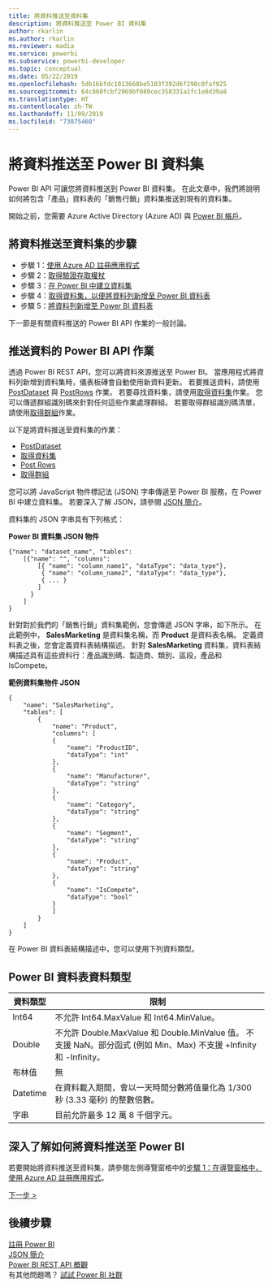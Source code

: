 ```yaml
---
title: 將資料推送至資料集
description: 將資料推送至 Power BI 資料集
author: rkarlin
ms.author: rkarlin
ms.reviewer: madia
ms.service: powerbi
ms.subservice: powerbi-developer
ms.topic: conceptual
ms.date: 05/22/2019
ms.openlocfilehash: 5db16bfdc1013668be5103f392d6f298c8faf925
ms.sourcegitcommit: 64c860fcbf2969bf089cec358331a1fc1e0d39a8
ms.translationtype: HT
ms.contentlocale: zh-TW
ms.lasthandoff: 11/09/2019
ms.locfileid: "73875460"
---
```

# <a name="push-data-into-a-power-bi-dataset"></a>將資料推送至 Power BI 資料集

Power BI API 可讓您將資料推送到 Power BI 資料集。 在此文章中，我們將說明如何將包含「產品」資料表的「銷售行銷」資料集推送到現有的資料集。

開始之前，您需要 Azure Active Directory (Azure AD) 與 [Power BI 帳戶](create-an-azure-active-directory-tenant.md)。

## <a name="steps-to-push-data-into-a-dataset"></a>將資料推送至資料集的步驟

* 步驟 1：[使用 Azure AD 註冊應用程式](walkthrough-push-data-register-app-with-azure-ad.md)
* 步驟 2：[取得驗證存取權杖](walkthrough-push-data-get-token.md)
* 步驟 3：[在 Power BI 中建立資料集](walkthrough-push-data-create-dataset.md)
* 步驟 4：[取得資料集，以便將資料列新增至 Power BI 資料表](walkthrough-push-data-get-datasets.md)
* 步驟 5：[將資料列新增至 Power BI 資料表](walkthrough-push-data-add-rows.md)

下一節是有關資料推送的 Power BI API 作業的一般討論。

## <a name="power-bi-api-operations-to-push-data"></a>推送資料的 Power BI API 作業

透過 Power BI REST API，您可以將資料來源推送至 Power BI。 當應用程式將資料列新增到資料集時，儀表板磚會自動使用新資料更新。 若要推送資料，請使用 [PostDataset](https://docs.microsoft.com/rest/api/power-bi/pushdatasets/datasets_postdataset) 與 [PostRows](https://docs.microsoft.com/rest/api/power-bi/pushdatasets/datasets_postrows) 作業。 若要尋找資料集，請使用[取得資料集](https://docs.microsoft.com/rest/api/power-bi/datasets/getdatasets)作業。 您可以傳遞群組識別碼來針對任何這些作業處理群組。 若要取得群組識別碼清單，請使用[取得群組](https://docs.microsoft.com/rest/api/power-bi/groups/getgroups)作業。

以下是將資料推送至資料集的作業：

* [PostDataset](https://docs.microsoft.com/rest/api/power-bi/pushdatasets/datasets_postdataset)
* [取得資料集](https://docs.microsoft.com/rest/api/power-bi/datasets/getdatasets)
* [Post Rows](https://docs.microsoft.com/rest/api/power-bi/pushdatasets/datasets_postrows)
* [取得群組](https://docs.microsoft.com/rest/api/power-bi/groups/getgroups)

您可以將 JavaScript 物件標記法 (JSON) 字串傳遞至 Power BI 服務，在 Power BI 中建立資料集。 若要深入了解 JSON，請參閱 [JSON 簡介](https://json.org/)。

資料集的 JSON 字串具有下列格式：

**Power BI 資料集 JSON 物件**

    {"name": "dataset_name", "tables":
        [{"name": "", "columns":
            [{ "name": "column_name1", "dataType": "data_type"},
             { "name": "column_name2", "dataType": "data_type"},
             { ... }
            ]
          }
        ]
    }

針對對於我們的「銷售行銷」資料集範例，您會傳遞 JSON 字串，如下所示。 在此範例中， **SalesMarketing** 是資料集名稱，而 **Product** 是資料表名稱。 定義資料表之後，您會定義資料表結構描述。 針對 **SalesMarketing** 資料集，資料表結構描述具有這些資料行：產品識別碼、製造商、類別、區段，產品和 IsCompete。

**範例資料集物件 JSON**

    {
        "name": "SalesMarketing",
        "tables": [
            {
                "name": "Product",
                "columns": [
                {
                    "name": "ProductID",
                    "dataType": "int"
                },
                {
                    "name": "Manufacturer",
                    "dataType": "string"
                },
                {
                    "name": "Category",
                    "dataType": "string"
                },
                {
                    "name": "Segment",
                    "dataType": "string"
                },
                {
                    "name": "Product",
                    "dataType": "string"
                },
                {
                    "name": "IsCompete",
                    "dataType": "bool"
                }
                ]
            }
        ]
    }

在 Power BI 資料表結構描述中，您可以使用下列資料類型。

## <a name="power-bi-table-data-types"></a>Power BI 資料表資料類型

| **資料類型** | **限制** |
| --- | --- |
| Int64 |不允許 Int64.MaxValue 和 Int64.MinValue。 |
| Double |不允許 Double.MaxValue 和 Double.MinValue 值。 不支援 NaN。部分函式 (例如 Min、Max) 不支援 +Infinity 和 -Infinity。 |
| 布林值 |無 |
| Datetime |在資料載入期間，會以一天時間分數將值量化為 1/300 秒 (3.33 毫秒) 的整數倍數。 |
| 字串 |目前允許最多 12 萬 8 千個字元。 |

## <a name="learn-more-about-pushing-data-into-power-bi"></a>深入了解如何將資料推送至 Power BI

若要開始將資料推送至資料集，請參閱左側導覽窗格中的[步驟 1：在導覽窗格中，使用 Azure AD 註冊應用程式](walkthrough-push-data-register-app-with-azure-ad.md)。

[下一步 >](walkthrough-push-data-register-app-with-azure-ad.md)

## <a name="next-steps"></a>後續步驟

[註冊 Power BI](create-an-azure-active-directory-tenant.md)  
[JSON 簡介](https://json.org/)  
[Power BI REST API 概觀](overview-of-power-bi-rest-api.md)  
有其他問題嗎？ [試試 Power BI 社群](https://community.powerbi.com/)